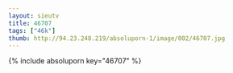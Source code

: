 ```yaml
--- 
layout: sieutv
title: 46707
tags: ["46k"]
thumb: http://94.23.248.219/absoluporn-1/image/002/46707.jpg
---
```

{% include absoluporn key="46707" %} 
